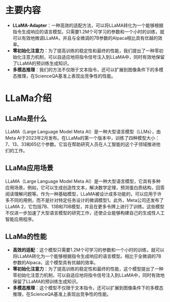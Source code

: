 
# 主要内容

- **LLaMA-Adapter**：一种高效的适配方法，可以将LLaMA转化为一个能够根据指令生成响应的语言模型。只需要1.2M个可学习的参数和一个小时的训练，就可以有效地微调LLaMA，并且与全微调的7B参数的Alpaca相比具有优越的效率。
- **零初始化注意力**：为了提高训练的稳定性和最终的性能，我们提出了一种零初始化注意力机制，可以自适应地将指令信号注入到LLaMA中，同时有效地保留了LLaMA的预训练生成知识。
- **多模态推理**：我们的方法不仅限于文本指令，还可以扩展到图像条件下的多模态推理，在ScienceQA基准上表现出竞争性的性能。



# LLaMa介绍

## LLaMa是什么
LLaMA（Large Language Model Meta AI）是一种大型语言模型（LLMs），由Meta AI于2023年2月发布。在LLaMa的第一个版本中，训练了四种模型大小：7、13、33和65亿个参数。它旨在帮助研究人员在人工智能的这个子领域推进他们的工作。

## LLaMa应用场景
LLaMA（Large Language Model Meta AI）是一种大型语言模型，它具有多种应用场景。例如，它可以生成创造性文本，解决数学定理，预测蛋白质结构，回答阅读理解问题等。作为一种基础模型，LLaMA被设计成多功能的，可以应用于许多不同的用例，而不是针对特定任务设计的微调模型1。此外，Meta公司还发布了LLaMA 2，它包括7B、13B和70B模型，并且在更多令牌上进行了训练。这些模型不仅进一步加速了大型语言模型的研究工作，还使企业能够构建自己的生成性人工智能应用程序。

## LLaMa的性能

- **高效的适配**：这个模型只需要1.2M个可学习的参数和一个小时的训练，就可以将LLaMA转化为一个能够根据指令生成响应的语言模型。相比于全微调的7B参数的Alpaca，这个模型具有优越的效率。
- **零初始化注意力**：为了提高训练的稳定性和最终的性能，这个模型提出了一种零初始化注意力机制，可以自适应地将指令信号注入到LLaMA中，同时有效地保留了LLaMA的预训练生成知识。
- **多模态推理**：这个模型不仅限于文本指令，还可以扩展到图像条件下的多模态推理，在ScienceQA基准上表现出竞争性的性能。




